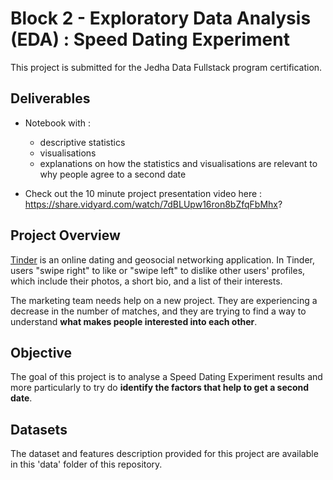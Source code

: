 # Block 2 - Exploratory Data Analysis (EDA) : Speed Dating Experiment

This project is submitted for the Jedha Data Fullstack program certification.


## Deliverables

- Notebook with :
    - descriptive statistics
    - visualisations
    - explanations on how the statistics and visualisations are relevant to why people agree to a second date

- Check out the 10 minute project presentation video here : https://share.vidyard.com/watch/7dBLUpw16ron8bZfqFbMhx?


## Project Overview

<a href="https://tinder.com/" target="_blank">Tinder</a> is an online dating and geosocial networking application. In Tinder, users "swipe right" to like or "swipe left" to dislike other users' profiles, which include their photos, a short bio, and a list of their interests. 

The marketing team needs help on a new project. They are experiencing a decrease in the number of matches, and they are trying to find a way to understand **what makes people interested into each other**. 

## Objective

The goal of this project is to analyse a Speed Dating Experiment results and more particularly to try do **identify the factors that help to get a second date**.

## Datasets

The dataset and features description provided for this project are available in this 'data' folder of this repository.

